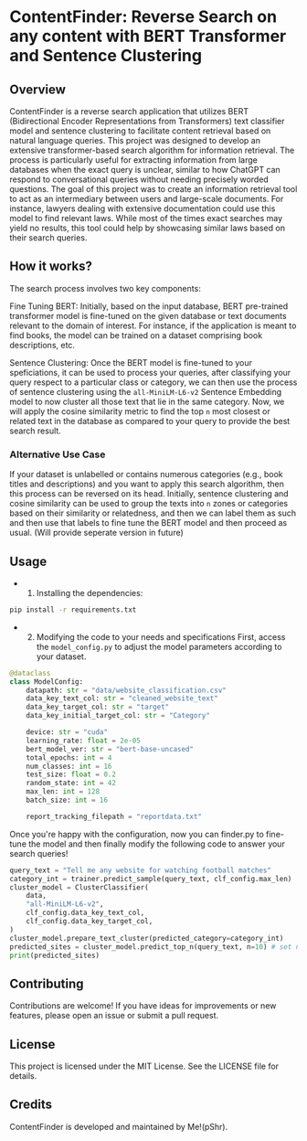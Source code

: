 # ContentFinder: Reverse Search on any content with BERT Transformer and Sentence Clustering

## Overview
ContentFinder is a reverse search application that utilizes BERT (Bidirectional Encoder Representations from Transformers) text classifier model and sentence clustering to facilitate content retrieval based on natural language queries. This project was designed to develop an extensive transformer-based search algorithm for information retrieval. The process is particularly useful for extracting information from large databases when the exact query is unclear, similar to how ChatGPT can respond to conversational queries without needing precisely worded questions. The goal of this project was to create an information retrieval tool to act as an intermediary between users and large-scale documents. For instance, lawyers dealing with extensive documentation could use this model to find relevant laws. While most of the times exact searches may yield no results, this tool could help by showcasing similar laws based on their search queries.

## How it works?
The search process involves two key components:

Fine Tuning BERT: Initially, based on the input database, BERT pre-trained transformer model is fine-tuned on the given database or text documents relevant to the domain of interest. For instance, if the application is meant to find books, the model can be trained on a dataset comprising book descriptions, etc.

Sentence Clustering: Once the BERT model is fine-tuned to your speficiations, it can be used to process your queries, after classifying your query respect to a particular class or category, we can then use the process of sentence clustering using the `all-MiniLM-L6-v2` Sentence Embedding model to now cluster all those text that lie in the same category. Now, we will apply the cosine similarity metric to find the top `n` most closest or related text in the database as compared to your query to provide the best search result.

### Alternative Use Case
If your dataset is unlabelled or contains numerous categories (e.g., book titles and descriptions) and you want to apply this search algorithm, then this process can be reversed on its head. Initially, sentence clustering and cosine similarity can be used to group the texts into `n` zones or categories based on their similarity or relatedness, and then we can label them as such and then use that labels to fine tune the BERT model and then proceed as usual. (Will provide seperate version in future)

## Usage

- 1. Installing the dependencies:
```bash
pip install -r requirements.txt
```
- 2. Modifying the code to your needs and specifications
First, access the `model_config.py` to adjust the model parameters according to your dataset.
```python
@dataclass
class ModelConfig:
    datapath: str = "data/website_classification.csv"
    data_key_text_col: str = "cleaned_website_text"
    data_key_target_col: str = "target"
    data_key_initial_target_col: str = "Category"

    device: str = "cuda"
    learning_rate: float = 2e-05
    bert_model_ver: str = "bert-base-uncased"
    total_epochs: int = 4
    num_classes: int = 16
    test_size: float = 0.2
    random_state: int = 42
    max_len: int = 128
    batch_size: int = 16

    report_tracking_filepath = "reportdata.txt"
```

Once you're happy with the configuration, now you can finder.py to fine-tune the model and then finally modify the following code to answer your search queries!
```python
query_text = "Tell me any website for watching football matches"
category_int = trainer.predict_sample(query_text, clf_config.max_len)
cluster_model = ClusterClassifier(
    data,
    "all-MiniLM-L6-v2",
    clf_config.data_key_text_col,
    clf_config.data_key_target_col,
)
cluster_model.prepare_text_cluster(predicted_category=category_int)
predicted_sites = cluster_model.predict_top_n(query_text, n=10) # set n according to how many search results you wish to process
print(predicted_sites)
```
## Contributing
Contributions are welcome! If you have ideas for improvements or new features, please open an issue or submit a pull request.

## License
This project is licensed under the MIT License. See the LICENSE file for details.

## Credits
ContentFinder is developed and maintained by Me!(pShr).